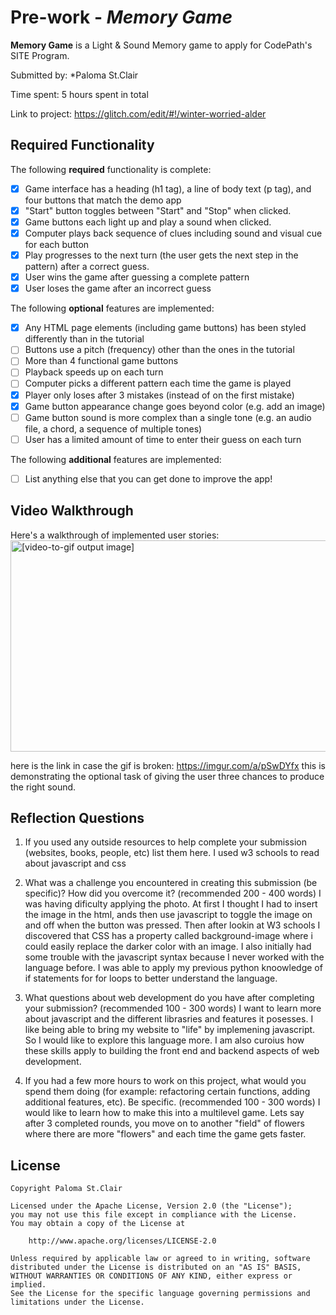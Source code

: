 # Pre-work - *Memory Game*

**Memory Game** is a Light & Sound Memory game to apply for CodePath's SITE Program. 

Submitted by: *Paloma St.Clair

Time spent: 5 hours spent in total

Link to project: https://glitch.com/edit/#!/winter-worried-alder

## Required Functionality

The following **required** functionality is complete:

* [x] Game interface has a heading (h1 tag), a line of body text (p tag), and four buttons that match the demo app
* [x] "Start" button toggles between "Start" and "Stop" when clicked. 
* [x] Game buttons each light up and play a sound when clicked. 
* [x] Computer plays back sequence of clues including sound and visual cue for each button
* [x] Play progresses to the next turn (the user gets the next step in the pattern) after a correct guess. 
* [x] User wins the game after guessing a complete pattern
* [x] User loses the game after an incorrect guess

The following **optional** features are implemented:

* [x] Any HTML page elements (including game buttons) has been styled differently than in the tutorial
* [ ] Buttons use a pitch (frequency) other than the ones in the tutorial
* [ ] More than 4 functional game buttons
* [ ] Playback speeds up on each turn
* [ ] Computer picks a different pattern each time the game is played
* [x] Player only loses after 3 mistakes (instead of on the first mistake)
* [x] Game button appearance change goes beyond color (e.g. add an image)
* [ ] Game button sound is more complex than a single tone (e.g. an audio file, a chord, a sequence of multiple tones)
* [ ] User has a limited amount of time to enter their guess on each turn

The following **additional** features are implemented:

- [ ] List anything else that you can get done to improve the app!

## Video Walkthrough

Here's a walkthrough of implemented user stories:
<img src="//im2.ezgif.com/tmp/ezgif-2-180c83cc8a1d.gif" style="width:600px;height:338px" alt="[video-to-gif output image]">

here is the link in case the gif is broken: https://imgur.com/a/pSwDYfx
this is demonstrating the optional task of giving the user three chances to produce the right sound.


## Reflection Questions
1. If you used any outside resources to help complete your submission (websites, books, people, etc) list them here. 
I used w3 schools to read about javascript and css

2. What was a challenge you encountered in creating this submission (be specific)? How did you overcome it? (recommended 200 - 400 words) 
  I was having dificulty applying the photo. At first I thought I had to insert the image in the html, ands then use javascript to toggle the image on and off when the button was pressed. Then after lookin at W3 schools I discovered that CSS has a property called background-image where i could easily replace the darker color with an image. I also initially had some trouble with the javascript syntax because I never worked with the language before. I was able to apply my previous python knoowledge of if statements for for loops to better understand the language. 

3. What questions about web development do you have after completing your submission? (recommended 100 - 300 words) 
I want to learn more about javascript and the different librasries and features it posesses. I like being able to bring my website to "life" by implemening javascript. So I would like to explore this language more. I am also curoius how these skills apply to building the front end and backend aspects of web development.

4. If you had a few more hours to work on this project, what would you spend them doing (for example: refactoring certain functions, adding additional features, etc). Be specific. (recommended 100 - 300 words) 
I would like to learn how to make this into a multilevel game. Lets say after 3 completed rounds, you move on to another "field" of flowers where there are more "flowers" and each time the game gets faster. 




## License

    Copyright Paloma St.Clair

    Licensed under the Apache License, Version 2.0 (the "License");
    you may not use this file except in compliance with the License.
    You may obtain a copy of the License at

        http://www.apache.org/licenses/LICENSE-2.0

    Unless required by applicable law or agreed to in writing, software
    distributed under the License is distributed on an "AS IS" BASIS,
    WITHOUT WARRANTIES OR CONDITIONS OF ANY KIND, either express or implied.
    See the License for the specific language governing permissions and
    limitations under the License.
